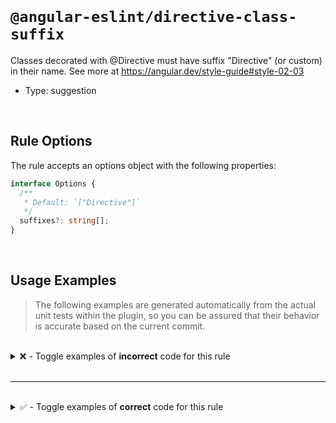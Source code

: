 <!--

  DO NOT EDIT.

  This markdown file was autogenerated using a mixture of the following files as the source of truth for its data:
  - ../../src/rules/directive-class-suffix.ts
  - ../../tests/rules/directive-class-suffix/cases.ts

  In order to update this file, it is therefore those files which need to be updated, as well as potentially the generator script:
  - ../../../../tools/scripts/generate-rule-docs.ts

-->

<br>

# `@angular-eslint/directive-class-suffix`

Classes decorated with @Directive must have suffix "Directive" (or custom) in their name. See more at https://angular.dev/style-guide#style-02-03

- Type: suggestion

<br>

## Rule Options

The rule accepts an options object with the following properties:

```ts
interface Options {
  /**
   * Default: `["Directive"]`
   */
  suffixes?: string[];
}

```

<br>

## Usage Examples

> The following examples are generated automatically from the actual unit tests within the plugin, so you can be assured that their behavior is accurate based on the current commit.

<br>

<details>
<summary>❌ - Toggle examples of <strong>incorrect</strong> code for this rule</summary>

<br>

#### Default Config

```json
{
  "rules": {
    "@angular-eslint/directive-class-suffix": [
      "error"
    ]
  }
}
```

<br>

#### ❌ Invalid Code

```ts
@Directive({
  selector: 'sg-foo-bar'
})
class Test {}
      ~~~~
```

<br>

---

<br>

#### Default Config

```json
{
  "rules": {
    "@angular-eslint/directive-class-suffix": [
      "error"
    ]
  }
}
```

<br>

#### ❌ Invalid Code

```ts
@Directive({
  selector: 'sg-foo-bar'
})
class TestDirectivePage implements AsyncValidator {}
      ~~~~~~~~~~~~~~~~~
```

<br>

---

<br>

#### Custom Config

```json
{
  "rules": {
    "@angular-eslint/directive-class-suffix": [
      "error",
      {
        "suffixes": [
          "Page"
        ]
      }
    ]
  }
}
```

<br>

#### ❌ Invalid Code

```ts
@Directive({
  selector: 'sgBarFoo'
})
class TestPageDirective {}
      ~~~~~~~~~~~~~~~~~
```

</details>

<br>

---

<br>

<details>
<summary>✅ - Toggle examples of <strong>correct</strong> code for this rule</summary>

<br>

#### Default Config

```json
{
  "rules": {
    "@angular-eslint/directive-class-suffix": [
      "error"
    ]
  }
}
```

<br>

#### ✅ Valid Code

```ts
@Directive({
  selector: 'sgBarFoo'
})
class TestDirective {}
```

<br>

---

<br>

#### Default Config

```json
{
  "rules": {
    "@angular-eslint/directive-class-suffix": [
      "error"
    ]
  }
}
```

<br>

#### ✅ Valid Code

```ts
@Directive({
  selector: 'sgBarFoo'
})
class TestValidator implements Validator {}
```

<br>

---

<br>

#### Default Config

```json
{
  "rules": {
    "@angular-eslint/directive-class-suffix": [
      "error"
    ]
  }
}
```

<br>

#### ✅ Valid Code

```ts
@Directive({
  selector: 'sgBarFoo'
})
class TestValidator implements AsyncValidator {}
```

<br>

---

<br>

#### Default Config

```json
{
  "rules": {
    "@angular-eslint/directive-class-suffix": [
      "error"
    ]
  }
}
```

<br>

#### ✅ Valid Code

```ts
@Directive
class Test {}
```

<br>

---

<br>

#### Default Config

```json
{
  "rules": {
    "@angular-eslint/directive-class-suffix": [
      "error"
    ]
  }
}
```

<br>

#### ✅ Valid Code

```ts
@Directive()
class Test {}
```

<br>

---

<br>

#### Default Config

```json
{
  "rules": {
    "@angular-eslint/directive-class-suffix": [
      "error"
    ]
  }
}
```

<br>

#### ✅ Valid Code

```ts
@Component({
  selector: 'sg-bar-foo'
})
class TestComponent {}
```

<br>

---

<br>

#### Default Config

```json
{
  "rules": {
    "@angular-eslint/directive-class-suffix": [
      "error"
    ]
  }
}
```

<br>

#### ✅ Valid Code

```ts
@Pipe({
  name: 'sgPipe'
})
class TestPipe {}
```

<br>

---

<br>

#### Default Config

```json
{
  "rules": {
    "@angular-eslint/directive-class-suffix": [
      "error"
    ]
  }
}
```

<br>

#### ✅ Valid Code

```ts
@Injectable()
class TestService {}
```

<br>

---

<br>

#### Default Config

```json
{
  "rules": {
    "@angular-eslint/directive-class-suffix": [
      "error"
    ]
  }
}
```

<br>

#### ✅ Valid Code

```ts
class TestEmpty {}
```

<br>

---

<br>

#### Custom Config

```json
{
  "rules": {
    "@angular-eslint/directive-class-suffix": [
      "error",
      {
        "suffixes": [
          "Dir"
        ]
      }
    ]
  }
}
```

<br>

#### ✅ Valid Code

```ts
@Directive({
  selector: 'sgBarFoo'
})
class TestDir {}
```

<br>

---

<br>

#### Custom Config

```json
{
  "rules": {
    "@angular-eslint/directive-class-suffix": [
      "error",
      {
        "suffixes": [
          "Page",
          "View"
        ]
      }
    ]
  }
}
```

<br>

#### ✅ Valid Code

```ts
@Directive({
  selector: 'sgBarFoo'
})
class TestPage {}
```

</details>

<br>
